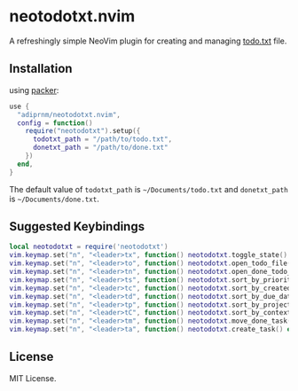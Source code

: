 # neotodotxt.nvim

A refreshingly simple NeoVim plugin for creating and managing [todo.txt](https://todotxt.org) file.

## Installation

using [packer](https://github.com/wbthomason/packer.nvim):

```lua
use {
  "adiprnm/neotodotxt.nvim",
  config = function()
    require("neotodotxt").setup({
      todotxt_path = "/path/to/todo.txt",
      donetxt_path = "/path/to/done.txt"
    })
  end,
}
```

The default value of `todotxt_path` is `~/Documents/todo.txt` and `donetxt_path` is `~/Documents/done.txt`.

## Suggested Keybindings

```lua
local neotodotxt = require('neotodotxt')
vim.keymap.set("n", "<leader>tx", function() neotodotxt.toggle_state() end)
vim.keymap.set("n", "<leader>to", function() neotodotxt.open_todo_file() end)
vim.keymap.set("n", "<leader>tn", function() neotodotxt.open_done_todo_file() end)
vim.keymap.set("n", "<leader>ts", function() neotodotxt.sort_by_priority() end)
vim.keymap.set("n", "<leader>tc", function() neotodotxt.sort_by_created_date() end)
vim.keymap.set("n", "<leader>td", function() neotodotxt.sort_by_due_date() end)
vim.keymap.set("n", "<leader>tp", function() neotodotxt.sort_by_project() end)
vim.keymap.set("n", "<leader>tC", function() neotodotxt.sort_by_context() end)
vim.keymap.set("n", "<leader>tm", function() neotodotxt.move_done_task() end)
vim.keymap.set("n", "<leader>ta", function() neotodotxt.create_task() end)
```

## License

MIT License.
